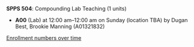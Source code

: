 **SPPS 504**: Compounding Lab Teaching (1 units)

- **A00** (Lab) at 12:00 am–12:00 am on Sunday (location TBA) by Dugan Best, Brookie Manning (A01321832)

[Enrollment numbers over time](./SPPS504.tsv)
